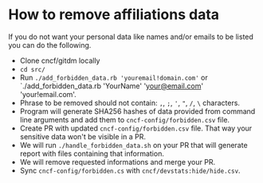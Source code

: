 # How to remove affiliations data

If you do not want your personal data like names and/or emails to be listed you can do the following.

- Clone cncf/gitdm locally
- `cd src/`
- Run `./add_forbidden_data.rb 'youremail!domain.com'` or `./add_forbidden_data.rb 'YourName' 'your@email.com' 'your!email.com'.
- Phrase to be removed should not contain: `,`, `;`, `'`, `"`, `/`, `\` characters.
- Program will generate SHA256 hashes of data provided from command line arguments and add them to `cncf-config/forbidden.csv` file.
- Create PR with updated `cncf-config/forbidden.csv` file. That way your sensitive data won't be visible in a PR.
- We will run `./handle_forbidden_data.sh` on your PR that will generate report with files containing that information.
- We will remove requested informations and merge your PR.
- Sync `cncf-config/forbidden.cs` with `cncf/devstats:hide/hide.csv`.
